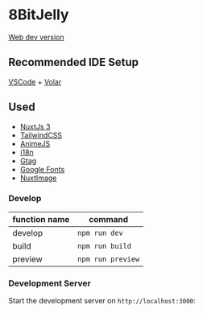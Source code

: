 # 8BitJelly

[Web dev version](https://minwest.rywal.dev/)

## Recommended IDE Setup

[VSCode](https://code.visualstudio.com/) + [Volar](https://marketplace.visualstudio.com/items?itemName=johnsoncodehk.volar)

## Used

* [NuxtJs 3](https://nuxt.com/)
* [TailwindCSS](https://tailwindcss.com/)
* [AnimeJS](https://animejs.com/)
* [i18n](https://i18n.nuxtjs.org/)
* [Gtag](https://nuxt.com/modules/gtag/)
* [Google Fonts](https://google-fonts.nuxtjs.org/)
* [NuxtImage](https://image.nuxt.com/)

### Develop

| function name   | command                 |
|-----------------|-------------------------|
| develop         | `npm run dev`           |
| build           | `npm run build`         |
| preview		  | `npm run preview`		|

### Development Server

Start the development server on `http://localhost:3000`:
